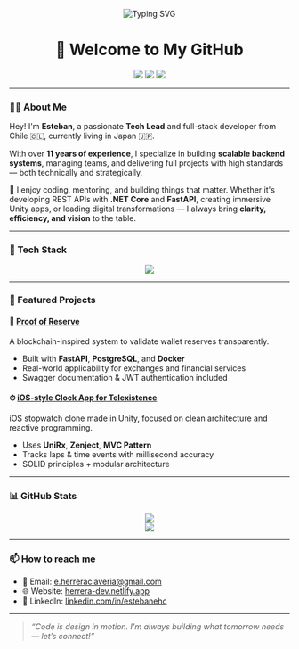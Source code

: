 <p align="center">
  <img src="https://readme-typing-svg.demolab.com?font=Fira+Code&size=22&pause=1000&center=true&vCenter=true&width=435&lines=Hi+there!+I'm+Esteban+Herrera;Tech+Lead+%7C+Software+Developer+%F0%9F%9B%A0" alt="Typing SVG" />
</p>

<h1 align="center">👋 Welcome to My GitHub</h1>

<p align="center">
  <a href="https://herrera-dev.netlify.app/" target="_blank"><img src="https://img.shields.io/badge/Portfolio-000000?style=for-the-badge&logo=About.me&logoColor=white" /></a>
  <a href="mailto:e.herreraclaveria@gmail.com"><img src="https://img.shields.io/badge/Email-e.herreraclaveria@gmail.com-D14836?style=for-the-badge&logo=gmail&logoColor=white" /></a>
  <a href="https://linkedin.com/in/estebanehc" target="_blank"><img src="https://img.shields.io/badge/LinkedIn-%230077B5.svg?style=for-the-badge&logo=linkedin&logoColor=white" /></a>
</p>

---

### 👨‍💻 About Me

Hey! I'm **Esteban**, a passionate **Tech Lead** and full-stack developer from Chile 🇨🇱, currently living in Japan 🇯🇵.

With over **11 years of experience**, I specialize in building **scalable backend systems**, managing teams, and delivering full projects with high standards — both technically and strategically.

💬 I enjoy coding, mentoring, and building things that matter. Whether it's developing REST APIs with **.NET Core** and **FastAPI**, creating immersive Unity apps, or leading digital transformations — I always bring **clarity, efficiency, and vision** to the table.

---

### 🧰 Tech Stack

<p align="center">
  <img src="https://skillicons.dev/icons?i=dotnet,csharp,python,fastapi,react,ts,tailwind,postgres,mongodb,firebase,docker,gcp,git,github,unity" />
</p>

---

### 🚀 Featured Projects

#### 🔐 [Proof of Reserve](https://github.com/estebanehc/proof-of-reserve)
A blockchain-inspired system to validate wallet reserves transparently.

- Built with **FastAPI**, **PostgreSQL**, and **Docker**
- Real-world applicability for exchanges and financial services
- Swagger documentation & JWT authentication included

#### ⏱ [iOS-style Clock App for Telexistence](https://github.com/estebanehc/Clock-Application---Telexistence)
iOS stopwatch clone made in Unity, focused on clean architecture and reactive programming.

- Uses **UniRx**, **Zenject**, **MVC Pattern**
- Tracks laps & time events with millisecond accuracy
- SOLID principles + modular architecture

---

### 📊 GitHub Stats

<p align="center">
  <img src="https://github-readme-stats.vercel.app/api?username=estebanehc&show_icons=true&theme=tokyonight&hide_border=true" />
  <br/>
  <img src="https://github-readme-stats.vercel.app/api/top-langs/?username=estebanehc&layout=compact&theme=tokyonight&hide_border=true" />
</p>

---

### 📫 How to reach me

- 📧 Email: e.herreraclaveria@gmail.com  
- 🌐 Website: [herrera-dev.netlify.app](https://herrera-dev.netlify.app)  
- 💼 LinkedIn: [linkedin.com/in/estebanehc](https://linkedin.com/in/estebanehc)  

---

> *“Code is design in motion. I'm always building what tomorrow needs — let’s connect!”*
